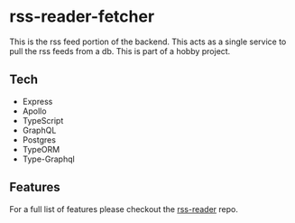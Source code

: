 # rss-reader-fetcher
This is the rss feed portion of the backend. This acts as a single service to pull the rss feeds from a db. This is part of a hobby project.

## Tech
- Express
- Apollo
- TypeScript
- GraphQL
- Postgres
- TypeORM
- Type-Graphql

## Features
For a full list of features please checkout the [rss-reader](https://github.com/ryanchew3/rss-reader) repo.

